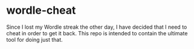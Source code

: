 # wordle-cheat

Since I lost my Wordle streak the other day, I have decided that I need to
cheat in order to get it back. This repo is intended to contain the ultimate
tool for doing just that.


